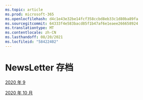 ```yaml
---
ms.topic: article
ms.prod: microsoft-365
ms.openlocfilehash: d4c1e43e32be14fcf358ccbd8eb33c1d80ba89fa
ms.sourcegitcommit: 64333f4e583bacd85f1b47af6e1eaee266658924
ms.translationtype: MT
ms.contentlocale: zh-CN
ms.lasthandoff: 08/20/2021
ms.locfileid: "58422402"
---
```

# <a name="newsletter-archive"></a>NewsLetter 存档

[2020 年 9 ](https://github.com/MicrosoftDocs/OfficeDocs-AppCompliance-pr/blob/master/Apps/docs/September%202020.md)

[2020 年 10 月](https://github.com/MicrosoftDocs/OfficeDocs-AppCompliance-pr/blob/master/Apps/docs/October%202020.md)
